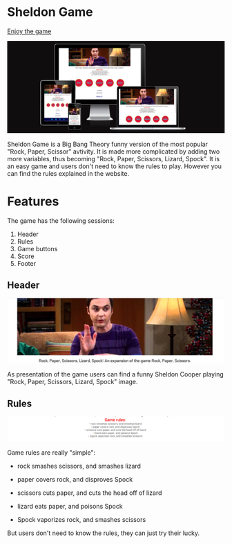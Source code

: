 # Sheldon Game

[Enjoy the game](https://b4yt1c0l.github.io/sheldon_game/)

![Responsice Mockup](https://github.com/b4yt1c0l/sheldon_game/blob/main/docs/images/sheldon-preview.PNG)

Sheldon Game is a Big Bang Theory funny version of the most popular "Rock, Paper, Scissor" avtivity. It is made more complicated by adding two more variables, thus becoming "Rock, Paper, Scissors, Lizard, Spock".
It is an easy game and users don't need to know the rules to play. However you can find the rules explained in the website.

# Features

The game has the following sessions:

1. Header
2. Rules
3. Game buttons
4. Score
5. Footer

## Header

![Responsice Mockup](https://github.com/b4yt1c0l/sheldon_game/blob/main/docs/images/sheldon-header.PNG)

As presentation of the game users can find a funny Sheldon Cooper playing "Rock, Paper, Scissors, Lizard, Spock" image.

## Rules

![Responsice Mockup](https://github.com/b4yt1c0l/sheldon_game/blob/main/docs/images/sheldon-rules.PNG)

Game rules are really "simple":

- rock smashes scissors, and smashes lizard

- paper covers rock, and disproves Spock

- scissors cuts paper, and cuts the head off of lizard

- lizard eats paper, and poisons Spock

- Spock vaporizes rock, and smashes scissors

But users don't need to know the rules, they can just try their lucky.


